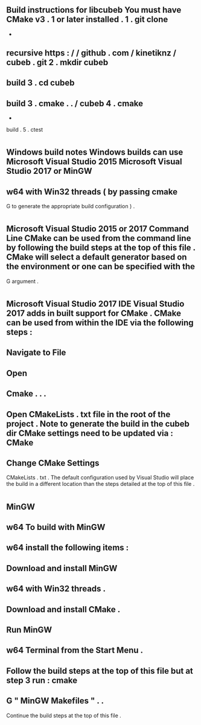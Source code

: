 #
Build
instructions
for
libcubeb
You
must
have
CMake
v3
.
1
or
later
installed
.
1
.
git
clone
-
-
recursive
https
:
/
/
github
.
com
/
kinetiknz
/
cubeb
.
git
2
.
mkdir
cubeb
-
build
3
.
cd
cubeb
-
build
3
.
cmake
.
.
/
cubeb
4
.
cmake
-
-
build
.
5
.
ctest
#
Windows
build
notes
Windows
builds
can
use
Microsoft
Visual
Studio
2015
Microsoft
Visual
Studio
2017
or
MinGW
-
w64
with
Win32
threads
(
by
passing
cmake
-
G
to
generate
the
appropriate
build
configuration
)
.
#
#
Microsoft
Visual
Studio
2015
or
2017
Command
Line
CMake
can
be
used
from
the
command
line
by
following
the
build
steps
at
the
top
of
this
file
.
CMake
will
select
a
default
generator
based
on
the
environment
or
one
can
be
specified
with
the
-
G
argument
.
#
#
Microsoft
Visual
Studio
2017
IDE
Visual
Studio
2017
adds
in
built
support
for
CMake
.
CMake
can
be
used
from
within
the
IDE
via
the
following
steps
:
-
Navigate
to
File
-
>
Open
-
>
Cmake
.
.
.
-
Open
CMakeLists
.
txt
file
in
the
root
of
the
project
.
Note
to
generate
the
build
in
the
cubeb
dir
CMake
settings
need
to
be
updated
via
:
CMake
-
>
Change
CMake
Settings
-
>
CMakeLists
.
txt
.
The
default
configuration
used
by
Visual
Studio
will
place
the
build
in
a
different
location
than
the
steps
detailed
at
the
top
of
this
file
.
#
#
MinGW
-
w64
To
build
with
MinGW
-
w64
install
the
following
items
:
-
Download
and
install
MinGW
-
w64
with
Win32
threads
.
-
Download
and
install
CMake
.
-
Run
MinGW
-
w64
Terminal
from
the
Start
Menu
.
-
Follow
the
build
steps
at
the
top
of
this
file
but
at
step
3
run
:
cmake
-
G
"
MinGW
Makefiles
"
.
.
-
Continue
the
build
steps
at
the
top
of
this
file
.
